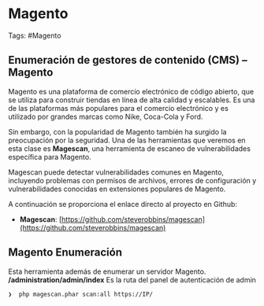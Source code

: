 # Magento 

Tags: #Magento 

## Enumeración de gestores de contenido (CMS) – Magento

Magento es una plataforma de comercio electrónico de código abierto, que se utiliza para construir tiendas en línea de alta calidad y escalables. Es una de las plataformas más populares para el comercio electrónico y es utilizado por grandes marcas como Nike, Coca-Cola y Ford.

Sin embargo, con la popularidad de Magento también ha surgido la preocupación por la seguridad. Una de las herramientas que veremos en esta clase es **Magescan**, una herramienta de escaneo de vulnerabilidades específica para Magento.

Magescan puede detectar vulnerabilidades comunes en Magento, incluyendo problemas con permisos de archivos, errores de configuración y vulnerabilidades conocidas en extensiones populares de Magento.

A continuación se proporciona el enlace directo al proyecto en Github:

-   **Magescan**: [https://github.com/steverobbins/magescan](https://github.com/steverobbins/magescan)

## Magento Enumeración 

Esta herramienta además de enumerar un servidor Magento.
**/administration/admin/index** Es la ruta del panel de autenticación de admin

```bash 
❯  php magescan.phar scan:all https://IP/
```